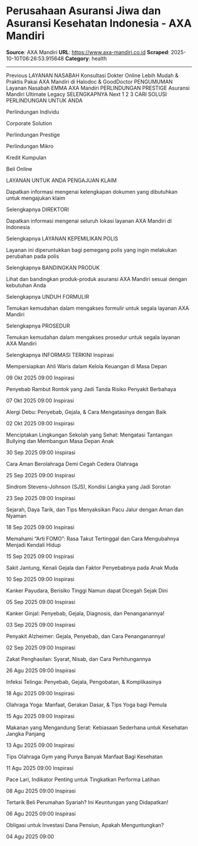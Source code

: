 # Perusahaan Asuransi Jiwa dan Asuransi Kesehatan Indonesia - AXA Mandiri

**Source**: AXA Mandiri
**URL**: https://www.axa-mandiri.co.id
**Scraped**: 2025-10-10T06:26:53.915648
**Category**: health

---

Previous
LAYANAN NASABAH
Konsultasi Dokter Online
Lebih Mudah & Praktis Pakai AXA Mandiri di Halodoc & GoodDoctor
PENGUMUMAN
Layanan Nasabah
EMMA AXA Mandiri
PERLINDUNGAN PRESTIGE
Asuransi Mandiri
Ultimate Legacy
SELENGKAPNYA
Next
1
2
3
CARI
SOLUSI PERLINDUNGAN UNTUK ANDA

Perlindungan Individu

 

Corporate Solution

 

Perlindungan Prestige

 

Perlindungan Mikro

 

Kredit Kumpulan

 

Beli Online

LAYANAN UNTUK ANDA
PENGAJUAN KLAIM

Dapatkan informasi mengenai kelengkapan dokumen yang dibutuhkan untuk mengajukan klaim

Selengkapnya
DIREKTORI

Dapatkan informasi mengenai seluruh lokasi layanan AXA Mandiri di Indonesia

Selengkapnya
LAYANAN KEPEMILIKAN POLIS

Layanan ini diperuntukkan bagi pemegang polis yang ingin melakukan perubahan pada polis

Selengkapnya
BANDINGKAN PRODUK

Lihat dan bandingkan produk-produk asuransi AXA Mandiri sesuai dengan kebutuhan Anda

Selengkapnya
UNDUH FORMULIR

Temukan kemudahan dalam mengakses formulir untuk segala layanan AXA Mandiri

Selengkapnya
PROSEDUR

Temukan kemudahan dalam mengakses prosedur untuk segala layanan AXA Mandiri

Selengkapnya
INFORMASI TERKINI
Inspirasi

Mempersiapkan Ahli Waris dalam Kelola Keuangan di Masa Depan

09 Okt 2025
09:00
Inspirasi

Penyebab Rambut Rontok yang Jadi Tanda Risiko Penyakit Berbahaya

07 Okt 2025
09:00
Inspirasi

Alergi Debu: Penyebab, Gejala, & Cara Mengatasinya dengan Baik 

02 Okt 2025
09:00
Inspirasi

Menciptakan Lingkungan Sekolah yang Sehat: Mengatasi Tantangan Bullying dan Membangun Masa Depan Anak

30 Sep 2025
09:00
Inspirasi

Cara Aman Berolahraga Demi Cegah Cedera Olahraga

25 Sep 2025
09:00
Inspirasi

Sindrom Stevens-Johnson (SJS), Kondisi Langka yang Jadi Sorotan

23 Sep 2025
09:00
Inspirasi

Sejarah, Daya Tarik, dan Tips Menyaksikan Pacu Jalur dengan Aman dan Nyaman 

18 Sep 2025
09:00
Inspirasi

Memahami “Arti FOMO”: Rasa Takut Tertinggal dan Cara Mengubahnya Menjadi Kendali Hidup

15 Sep 2025
09:00
Inspirasi

Sakit Jantung, Kenali Gejala dan Faktor Penyebabnya pada Anak Muda

10 Sep 2025
09:00
Inspirasi

Kanker Payudara, Berisiko Tinggi Namun dapat Dicegah Sejak Dini

05 Sep 2025
09:00
Inspirasi

Kanker Ginjal: Penyebab, Gejala, Diagnosis, dan Penanganannya!

03 Sep 2025
09:00
Inspirasi

Penyakit Alzheimer: Gejala, Penyebab, dan Cara Penanganannya!

02 Sep 2025
09:00
Inspirasi

Zakat Penghasilan: Syarat, Nisab, dan Cara Perhitungannya

26 Agu 2025
09:00
Inspirasi

Infeksi Telinga: Penyebab, Gejala, Pengobatan, & Komplikasinya

18 Agu 2025
09:00
Inspirasi

Olahraga Yoga: Manfaat, Gerakan Dasar, & Tips Yoga bagi Pemula 

15 Agu 2025
09:00
Inspirasi

Makanan yang Mengandung Serat: Kebiasaan Sederhana untuk Kesehatan Jangka Panjang 

13 Agu 2025
09:00
Inspirasi

Tips Olahraga Gym yang Punya Banyak Manfaat Bagi Kesehatan

11 Agu 2025
09:00
Inspirasi

Pace Lari, Indikator Penting untuk Tingkatkan Performa Latihan

08 Agu 2025
09:00
Inspirasi

Tertarik Beli Perumahan Syariah? Ini Keuntungan yang Didapatkan!

06 Agu 2025
09:00
Inspirasi

Obligasi untuk Investasi Dana Pensiun, Apakah Menguntungkan?

04 Agu 2025
09:00

